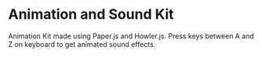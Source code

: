 # Animation and Sound Kit
Animation Kit made using Paper.js and Howler.js. Press keys between A and Z on keyboard to get animated sound effects.
